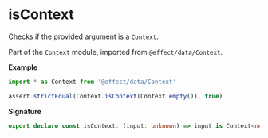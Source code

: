 # isContext

Checks if the provided argument is a `Context`.

Part of the `Context` module, imported from `@effect/data/Context`.

**Example**

```ts
import * as Context from '@effect/data/Context'

assert.strictEqual(Context.isContext(Context.empty()), true)
```

**Signature**

```ts
export declare const isContext: (input: unknown) => input is Context<never>
```

